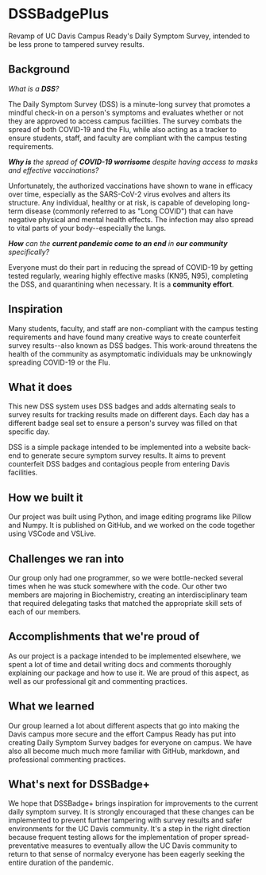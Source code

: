 # DSSBadgePlus
Revamp of UC Davis Campus Ready's Daily Symptom Survey, intended to be less prone to tampered survey results.

## Background
_What is a **DSS**?_

The Daily Symptom Survey (DSS) is a minute-long survey that promotes a mindful check-in on a person's symptoms and evaluates whether or not they are approved to access campus facilities. The survey combats the spread of both COVID-19 and the Flu, while also acting as a tracker to ensure students, staff, and faculty are compliant with the campus testing requirements.

_**Why is** the spread of **COVID-19 worrisome** despite having access to masks and effective vaccinations?_

Unfortunately, the authorized vaccinations have shown to wane in efficacy over time, especially as the SARS-CoV-2 virus evolves and alters its structure. Any individual, healthy or at risk, is capable of developing long-term disease (commonly referred to as "Long COVID") that can have negative physical and mental health effects. The infection may also spread to vital parts of your body--especially the lungs.

_**How** can the **current pandemic come to an end** in **our community** specifically?_

Everyone must do their part in reducing the spread of COVID-19 by getting tested regularly, wearing highly effective masks (KN95, N95), completing the DSS, and quarantining when necessary. It is a **community effort**.

## Inspiration
Many students, faculty, and staff are non-compliant with the campus testing requirements and have found many creative ways to create counterfeit survey results--also known as DSS badges. This work-around threatens the health of the community as asymptomatic individuals may be unknowingly spreading COVID-19 or the Flu.

## What it does
This new DSS system uses DSS badges and adds alternating seals to survey results for tracking results made on different days. Each day has a different badge seal set to ensure a person's survey was filled on that specific day.

DSS is a simple package intended to be implemented into a website back-end to generate secure symptom survey results. It aims to prevent counterfeit DSS badges and contagious people from entering Davis facilities.

## How we built it
Our project was built using Python, and image editing programs like Pillow and Numpy. It is published on GitHub, and we worked on the code together using VSCode and VSLive.

## Challenges we ran into
Our group only had one programmer, so we were bottle-necked several times when he was stuck somewhere with the code. Our other two members are majoring in Biochemistry, creating an interdisciplinary team that required delegating tasks that matched the appropriate skill sets of each of our members.

## Accomplishments that we're proud of
As our project is a package intended to be implemented elsewhere, we spent a lot of time and detail writing docs and comments thoroughly explaining our package and how to use it. We are proud of this aspect, as well as our professional git and commenting practices.

## What we learned
Our group learned a lot about different aspects that go into making the Davis campus more secure and the effort Campus Ready has put into creating Daily Symptom Survey badges for everyone on campus. We have also all become much much more familiar with GitHub, markdown, and professional commenting practices.

## What's next for DSSBadge+
We hope that DSSBadge+ brings inspiration for improvements to the current daily symptom survey. It is strongly encouraged that these changes can be implemented to prevent further tampering with survey results and safer environments for the UC Davis community. It's a step in the right direction because frequent testing allows for the implementation of proper spread-preventative measures to eventually allow the UC Davis community to return to that sense of normalcy everyone has been eagerly seeking the entire duration of the pandemic.